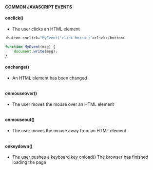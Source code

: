 #### COMMON JAVASCRIPT EVENTS
#### onclick() 
* The user clicks an HTML element 
```js
<button onclick="MyEvent('click hoica')">click</button>

function MyEvent(msg) {
	document.write(msg);
}
```
#### onchange() 
* An HTML element has been changed
```js

```
#### onmouseover() 
* The user moves the mouse over an HTML element 
```js

```
#### onmouseout() 
* The user moves the mouse away from an HTML element 
```js

```
#### onkeydown() 
* The user pushes a keyboard key onload() The browser has finished loading the page
```js

```